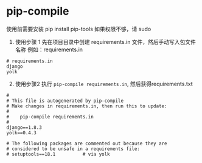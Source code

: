 
# pip-compile
使用前需要安装 pip install pip-tools 如果权限不够，请 sudo

1. 使用步骤 1
先在项目目录中创建 requirements.in 文件，然后手动写入包文件名称
例如：requirements.in
```
# requirements.in
django
yolk
```
2. 使用步骤2
执行 `pip-compile requirements.in`, 然后获得requirements.txt

```shell
#
# This file is autogenerated by pip-compile
# Make changes in requirements.in, then run this to update:
#
#    pip-compile requirements.in
#
django==1.8.3
yolk==0.4.3

# The following packages are commented out because they are
# considered to be unsafe in a requirements file:
# setuptools==18.1          # via yolk
```

